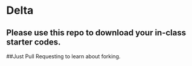 # Delta

## Please use this repo to download your in-class starter codes.

##Just Pull Requesting to learn about forking.
